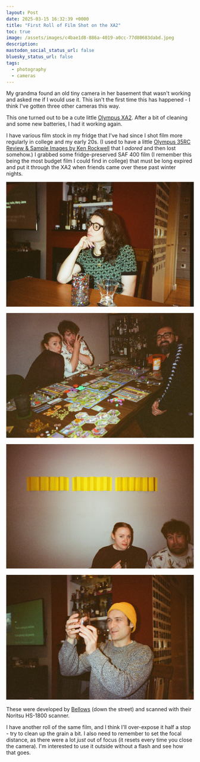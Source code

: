 ```yaml
---
layout: Post
date: 2025-03-15 16:32:39 +0000
title: "First Roll of Film Shot on the XA2"
toc: true
image: /assets/images/c4bae1d8-886a-4019-a0cc-77d80683dabd.jpeg
description: 
mastodon_social_status_url: false
bluesky_status_url: false
tags:
  - photography
  - cameras
---
```



My grandma found an old tiny camera in her basement that wasn't working and asked me if I would use it. This isn't the first time this has happened - I think I've gotten three other cameras this way.

This one turned out to be a cute little [Olympus XA2](https://casualphotophile.com/2023/05/23/olympus-xa2-point-and-shoot-35mm-film-camera-review/). After a bit of cleaning and some new batteries, I had it working again.

I have various film stock in my fridge that I've had since I shot film more regularly in college and my early 20s. (I used to have a little [Olympus 35RC Review & Sample Images by Ken Rockwell](https://www.kenrockwell.com/olympus/35rc.htm) that I _adored_ and then lost somehow.) I grabbed some fridge-preserved SAF 400 film (I remember this being the most budget film I could find in college) that must be long expired and put it through the XA2 when friends came over these past winter nights.

![Image](/assets/images/c4bae1d8-886a-4019-a0cc-77d80683dabd.jpeg)

![Image](/assets/images/a70d4e33-39bf-418a-940e-0977e8064da8.jpeg)

![Image](/assets/images/e5d1869d-25ea-4681-8968-b3620b017de6.jpeg)

![Image](/assets/images/bb6db991-e5af-466d-a47f-5343a83650e0.jpeg)

These were developed by [Bellows](https://www.bellowsfilmlab.com/) (down the street) and scanned with their  Noritsu HS-1800 scanner.

I have another roll of the same film, and I think I'll over-expose it half a stop - try to clean up the grain a bit. I also need to remember to set the focal distance, as there were a lot _just_ out of focus (it resets every time you close the camera). I'm interested to use it outside without a flash and see how that goes.
